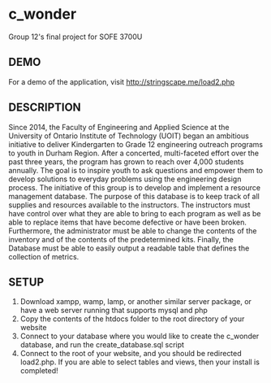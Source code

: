 # c_wonder
Group 12's final project for SOFE 3700U

## DEMO
For a demo of the application, visit http://stringscape.me/load2.php

## DESCRIPTION
Since 2014, the Faculty of Engineering and Applied Science at the University of Ontario Institute of Technology (UOIT) began an ambitious
initiative to deliver Kindergarten to Grade 12 engineering outreach programs to youth in Durham Region. After a concerted, multi-faceted
effort over the past three years, the program has grown to reach over 4,000 students annually. The goal is to inspire youth to ask
questions and empower them to develop solutions to everyday problems using the engineering design process.
The initiative of this group is to develop and implement a resource management database. The purpose of this database is to keep track of
all supplies and resources available to the instructors. The instructors must have control over what they are able to bring to each
program as well as be able to replace items that have become defective or have been broken. Furthermore, the administrator must be able to
change the contents of the inventory and of the contents of the predetermined kits. Finally, the Database must be able to easily output a
readable table that defines the collection of metrics.

## SETUP
1. Download xampp, wamp, lamp, or another similar server package, or have a web server running that supports mysql and php
2. Copy the contents of the htdocs folder to the root directory of your website
3. Connect to your database where you would like to create the c_wonder database, and run the create_database.sql script
4. Connect to the root of your website, and you should be redirected load2.php. If you are able to select tables and views, then your 
install is completed!
